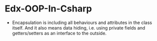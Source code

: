 # Edx-OOP-In-Csharp
- Encapsulation is including all behaviours and attributes in the class itself. And it also means data hiding, i.e. using private fields and getters/setters as an interface to the outside.
